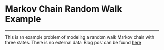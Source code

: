 # Markov Chain Random Walk Example
-----

This is an example problem of modeling a random walk Markov chain with three states. There is no external data. Blog post can be found [here](www.swebb.io/blog/stumbling-through-markov-chains)
